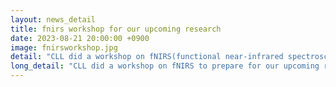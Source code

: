 ```yaml
---
layout: news_detail
title: fnirs workshop for our upcoming research
date: 2023-08-21 20:00:00 +0900
image: fnirsworkshop.jpg
detail: "CLL did a workshop on fNIRS(functional near-infrared spectroscopy) to prepare for our upcoming research."
long_detail: "CLL did a workshop on fNIRS to prepare for our upcoming research."
---
```


